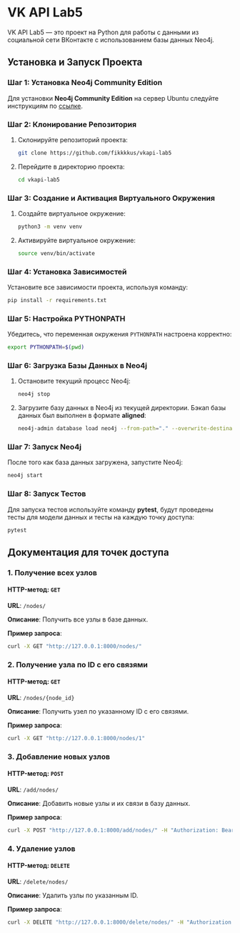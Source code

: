 
# VK API Lab5

VK API Lab5 — это проект на Python для работы с данными из социальной сети ВКонтакте с использованием базы данных Neo4j.

## Установка и Запуск Проекта

### Шаг 1: Установка Neo4j Community Edition

Для установки **Neo4j Community Edition** на сервер Ubuntu следуйте инструкциям по [ссылке](https://www.techrepublic.com/article/how-to-install-neo4j-ubuntu-server/).

### Шаг 2: Клонирование Репозитория

1. Склонируйте репозиторий проекта:

   ```bash
   git clone https://github.com/fikkkkus/vkapi-lab5
   ```

2. Перейдите в директорию проекта:

   ```bash
   cd vkapi-lab5
   ```

### Шаг 3: Создание и Активация Виртуального Окружения

1. Создайте виртуальное окружение:

   ```bash
   python3 -m venv venv
   ```

2. Активируйте виртуальное окружение:
     ```bash
     source venv/bin/activate
     ```

### Шаг 4: Установка Зависимостей

Установите все зависимости проекта, используя команду:

```bash
pip install -r requirements.txt
```

### Шаг 5: Настройка PYTHONPATH

Убедитесь, что переменная окружения `PYTHONPATH` настроена корректно:

```bash
export PYTHONPATH=$(pwd)
```

### Шаг 6: Загрузка Базы Данных в Neo4j

1. Остановите текущий процесс Neo4j:

   ```bash
   neo4j stop
   ```

2. Загрузите базу данных в Neo4j из текущей директории. Бэкап базы данных был выполнен в формате **aligned**:

   ```bash
   neo4j-admin database load neo4j --from-path="." --overwrite-destination=true
   ```

### Шаг 7: Запуск Neo4j

После того как база данных загружена, запустите Neo4j:

```bash
neo4j start
```

### Шаг 8: Запуск Тестов

Для запуска тестов используйте команду **pytest**, будут проведены тесты для модели данных и тесты на каждую точку доступа:

```bash
pytest
```

## Документация для точек доступа

### 1. Получение всех узлов

#### HTTP-метод: `GET`

**URL**: `/nodes/`

**Описание**: Получить все узлы в базе данных.

**Пример запроса**:
```bash
curl -X GET "http://127.0.0.1:8000/nodes/"
```

### 2. Получение узла по ID с его связями

#### HTTP-метод: `GET`

**URL**: `/nodes/{node_id}`

**Описание**: Получить узел по указанному ID с его связями.

**Пример запроса**:
```bash
curl -X GET "http://127.0.0.1:8000/nodes/1"
```

### 3. Добавление новых узлов

#### HTTP-метод: `POST`

**URL**: `/add/nodes/`

**Описание**: Добавить новые узлы и их связи в базу данных.

**Пример запроса**:
```bash
curl -X POST "http://127.0.0.1:8000/add/nodes/" -H "Authorization: Bearer token" -H "Content-Type: application/json" -d "{"users": [{"id": "1"}, {"id": "2"}], "groups": [{"id": "3"}], "relations": [{"start_id": "1", "end_id": "2", "type": "follow"}, {"start_id": "2", "end_id": "3", "type": "subscribe"}]}"
```

### 4. Удаление узлов

#### HTTP-метод: `DELETE`

**URL**: `/delete/nodes/`

**Описание**: Удалить узлы по указанным ID.

**Пример запроса**:
```bash
curl -X DELETE "http://127.0.0.1:8000/delete/nodes/" -H "Authorization: Bearer token" -H "Content-Type: application/json" -d "["1", "2", "3"]"
```
